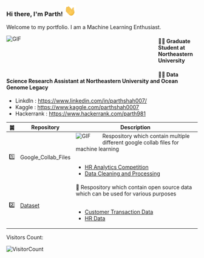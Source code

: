 ### Hi there, I'm Parth! <img src="https://github.com/ShiviBhatt/IconsRepo/blob/master/Hi.gif" width="30px">

Welcome to my portfolio. I am a Machine Learning Enthusiast.

<img align="left" alt="GIF" src="https://github.com/shahparth0007/shahparth0007/blob/main/maxresdefault.jpg" width="400" height="97" />

#### 👨‍🎓 Graduate Student at Northeastern University

#### 🧑‍💻 Data Science Research Assistant at Northeastern University and Ocean Genome Legacy



- Linkdln : https://www.linkedin.com/in/parthshah007/
- Kaggle : https://www.kaggle.com/parthshah0007
- Hackerrank : https://www.hackerrank.com/parth981


|䷛| Repository| Description|
|---|---|---|
|1️⃣|Google_Collab_Files| <img align="left" alt="GIF" src="https://github.com/shahparth0007/shahparth0007/blob/main/googlecollab.png" width="70" height="30" /> Respository which contain multiple different google collab files for machine learning <br><br> <ul><li>[HR Analytics Competition](https://github.com/shahparth0007/Google_Collab_Files/blob/main/HRAnalytics.ipynb) </li><li>[Data Cleaning and Processing](https://github.com/shahparth0007/Google_Collab_Files/blob/main/ML_Data_Cleaning_Feature_Selection.ipynb)</li></ul> |
|2️⃣|[Dataset](https://github.com/shahparth0007/Datasets)| 💽  Respository which contain open source data which can be used for various purposes <br><br> <ul><li>[Customer Transaction Data](https://github.com/shahparth0007/Datasets/blob/main/DIWALI_2017_CUSTOMER_DATA_small.csv) </li><li>[HR Data](https://github.com/shahparth0007/Datasets/blob/main/Test_HR_Analytics.csv)</li></ul> |




Visitors Count: 

![VisitorCount](https://profile-counter.glitch.me/{shahparth0007}/count.svg)

